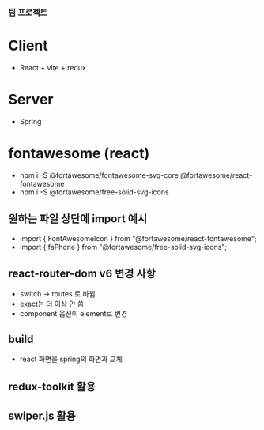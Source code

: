 ### 팀 프로젝트

# Client

- React + vite + redux

# Server

- Spring

# fontawesome (react)

- npm i -S @fortawesome/fontawesome-svg-core @fortawesome/react-fontawesome
- npm i -S @fortawesome/free-solid-svg-icons

## 원하는 파일 상단에 import 예시

- import { FontAwesomeIcon } from "@fortawesome/react-fontawesome";
- import { faPhone } from "@fortawesome/free-solid-svg-icons";

## react-router-dom v6 변경 사항

- switch -> routes 로 바뀜
- exact는 더 이상 안 씀
- component 옵션이 element로 변경

## build

- react 화면을 spring의 화면과 교체

## redux-toolkit 활용

## swiper.js 활용
